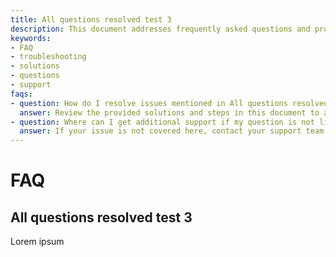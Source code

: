 ```yaml
---
title: All questions resolved test 3
description: This document addresses frequently asked questions and provides solutions for common issues in the "All questions resolved test 3" scenario.
keywords:
- FAQ
- troubleshooting
- solutions
- questions
- support
faqs:
- question: How do I resolve issues mentioned in All questions resolved test 3?
  answer: Review the provided solutions and steps in this document to address common problems. Follow each guideline carefully for effective resolution.
- question: Where can I get additional support if my question is not listed?
  answer: If your issue is not covered here, contact your support team or consult the official documentation for further assistance.
---
```

# FAQ

## All questions resolved test 3

Lorem ipsum
